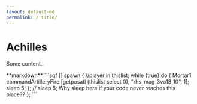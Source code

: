 ```yaml
---
layout: default-md
permalink: /:title/
---
```

<h1>Achilles</h1>
<p>Some content..</p>
**markdown**
```sqf
[] spawn {
    //player in thislist;
    while {true} do {
        Mortar1 commandArtilleryFire [getposatl (thislist select 0), "rhs_mag_3vo18_10", 1]; 
    sleep 5;
};
// sleep 5; Why sleep here if your code never reaches this place?? 
};
```
